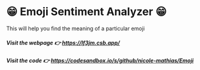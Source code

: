 # 😁 Emoji Sentiment Analyzer 😁

This will help you find the meaning of a particular emoji


##### Visit the webpage 👉 https://lf3jm.csb.app/

##### Visit the code  👉 https://codesandbox.io/s/github/nicole-mathias/Emoji




